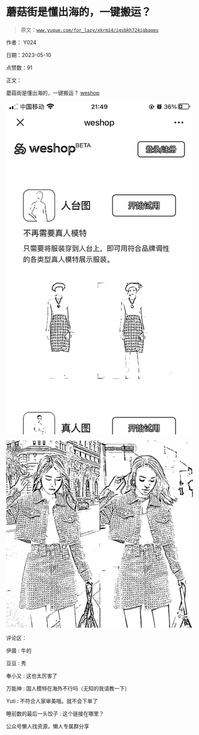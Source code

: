 # 蘑菇街是懂出海的，一键搬运？

> 原文：[`www.yuque.com/for_lazy/xkrm14/igsbkh724igbaqeu`](https://www.yuque.com/for_lazy/xkrm14/igsbkh724igbaqeu)



作者： Y024



日期：2023-05-10



点赞数：91



正文：



蘑菇街是懂出海的，一键搬运？ [weshop](https://ai.mogu-inc.com/)



![](img/fa6ce0cc29d2e09f2bdd686da3a8445e.png)  

![](img/cc6aad669effcef266e3f73803195b5c.png)  

评论区：



伊晨 : 牛的



豆豆 : 秀



奉小又 : 这也太厉害了



万能神 : 国人模特在海外不行吗（无知的我请教一下）



Yuti : 不符合人家审美哦。就不会下单了



睡前数的最后一头饺子 : 这个链接在哪里？



公众号懒人找资源，懒人专属群分享

</ne-p></ne-p>